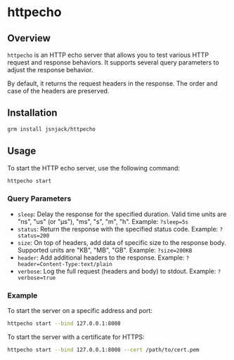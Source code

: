 # httpecho

## Overview

`httpecho` is an HTTP echo server that allows you to test various HTTP request and response behaviors. It supports several query parameters to adjust the response behavior.

By default, it returns the request headers in the response. The order and case of the headers are preserved.

## Installation
```sh
grm install jsnjack/httpecho
```

## Usage

To start the HTTP echo server, use the following command:

```sh
httpecho start
```

### Query Parameters

- `sleep`: Delay the response for the specified duration. Valid time units are "ns", "us" (or "µs"), "ms", "s", "m", "h". Example: `?sleep=5s`
- `status`: Return the response with the specified status code. Example: `?status=200`
- `size`: On top of headers, add data of specific size to the response body. Supported units are "KB", "MB", "GB". Example: `?size=200KB`
- `header`: Add additional headers to the response. Example: `?header=Content-Type:text/plain`
- `verbose`: Log the full request (headers and body) to stdout. Example: `?verbose=true`

### Example

To start the server on a specific address and port:

```sh
httpecho start --bind 127.0.0.1:8008
```

To start the server with a certificate for HTTPS:

```sh
httpecho start --bind 127.0.0.1:8008 --cert /path/to/cert.pem
```
